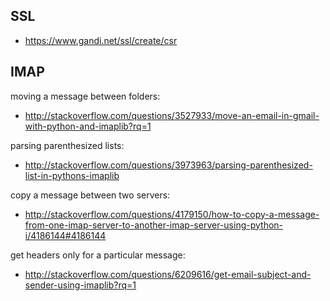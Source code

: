 ## SSL ##

 * https://www.gandi.net/ssl/create/csr

## IMAP ##

moving a message between folders:

 * http://stackoverflow.com/questions/3527933/move-an-email-in-gmail-with-python-and-imaplib?rq=1

parsing parenthesized lists:

 * http://stackoverflow.com/questions/3973963/parsing-parenthesized-list-in-pythons-imaplib

 copy a message between two servers:

 * http://stackoverflow.com/questions/4179150/how-to-copy-a-message-from-one-imap-server-to-another-imap-server-using-python-i/4186144#4186144

get headers only for a particular message:

 * http://stackoverflow.com/questions/6209616/get-email-subject-and-sender-using-imaplib?rq=1

